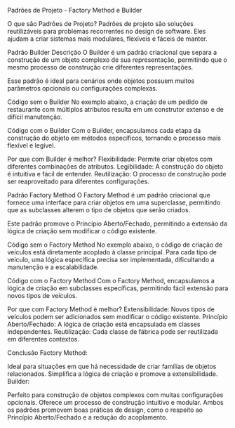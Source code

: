 Padrões de Projeto - Factory Method e Builder

O que são Padrões de Projeto?
Padrões de projeto são soluções reutilizáveis para problemas recorrentes no design de software. Eles ajudam a criar sistemas mais modulares, flexíveis e fáceis de manter.

Padrão Builder
Descrição
O Builder é um padrão criacional que separa a construção de um objeto complexo de sua representação, permitindo que o mesmo processo de construção crie diferentes representações.

Esse padrão é ideal para cenários onde objetos possuem muitos parâmetros opcionais ou configurações complexas.

Código sem o Builder
No exemplo abaixo, a criação de um pedido de restaurante com múltiplos atributos resulta em um construtor extenso e de difícil manutenção.






Código com o Builder
Com o Builder, encapsulamos cada etapa da construção do objeto em métodos específicos, tornando o processo mais flexível e legível.






Por que com Builder é melhor?
Flexibilidade: Permite criar objetos com diferentes combinações de atributos.
Legibilidade: A construção do objeto é intuitiva e fácil de entender.
Reutilização: O processo de construção pode ser reaproveitado para diferentes configurações.

Padrão Factory Method
O Factory Method é um padrão criacional que fornece uma interface para criar objetos em uma superclasse, permitindo que as subclasses alterem o tipo de objetos que serão criados.

Este padrão promove o Princípio Aberto/Fechado, permitindo a extensão da lógica de criação sem modificar o código existente.

Código sem o Factory Method
No exemplo abaixo, o código de criação de veículos está diretamente acoplado à classe principal. Para cada tipo de veículo, uma lógica específica precisa ser implementada, dificultando a manutenção e a escalabilidade.






Código com o Factory Method
Com o Factory Method, encapsulamos a lógica de criação em subclasses específicas, permitindo fácil extensão para novos tipos de veículos.







Por que com Factory Method é melhor?
Extensibilidade: Novos tipos de veículos podem ser adicionados sem modificar o código existente.
Princípio Aberto/Fechado: A lógica de criação está encapsulada em classes independentes.
Reutilização: Cada classe de fábrica pode ser reutilizada em diferentes contextos.




Conclusão
Factory Method:

Ideal para situações em que há necessidade de criar famílias de objetos relacionados.
Simplifica a lógica de criação e promove a extensibilidade.
Builder:

Perfeito para construção de objetos complexos com muitas configurações opcionais.
Oferece um processo de construção intuitivo e modular.
Ambos os padrões promovem boas práticas de design, como o respeito ao Princípio Aberto/Fechado e a redução do acoplamento.
